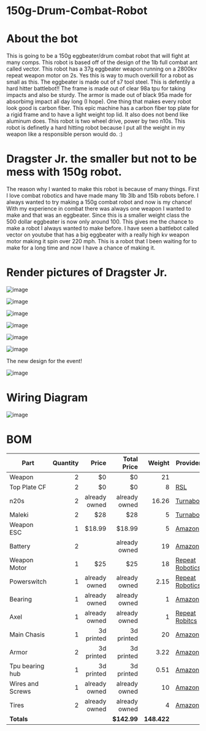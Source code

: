 # 150g-Drum-Combat-Robot

# About the bot
This is going to be a 150g eggbeater/drum combat robot that will fight at many comps. This robot is based off of the design of the 1lb full combat ant called vector. This robot has a 37g eggbeater weapon running on a 2800kv repeat weapon motor on 2s. Yes this is way to much overkill for a robot as small as this. The eggbeater is made out of s7 tool steel. This is defentily a hard hitter battlebot!! The frame is made out of clear 98a tpu for taking impacts and also be sturdy. The armor is made out of black 95a made for absorbimg impact all day long (I hope). One thing that makes every robot look good is carbon fiber. This epic machine has a carbon fiber top plate for a rigid frame and to have a light weight top lid. It also does not bend like aluminum does. This robot is two wheel drive, power by two n10s. This robot is definetly a hard hitting robot because I put all the weight in my weapon like a responsible person would do. :)

# Dragster Jr. the smaller but not to be mess with 150g robot.

The reason why I wanted to make this robot is because of many things. First I love combat robotics and have made many 1lb 3lb and 15lb robots before. I always wanted to try making a 150g combat robot and now is my chance! With my experience in combat there was always one weapon I wanted to make and that was an eggbeater. Since this is a smaller weight class the 500 dollar eggbeater is now only around 100. This gives me the chance to make a robot I always wanted to make before. I have seen a battlebot called vector on youtube that has a big eggbeater with a really high kv weapon motor making it spin over 220 mph. This is a robot that I been waiting for to make for a long time and now I have a chance of making it. 

# Render pictures of Dragster Jr. 

![image](https://github.com/user-attachments/assets/a1f608ca-3bd4-498a-984a-7387e7887e8f)

![image](https://github.com/user-attachments/assets/7fd58f4c-03b0-4315-ae00-1a6c617826dc)


![image](https://github.com/user-attachments/assets/c77ffcd9-56d6-47bc-8980-7be8095ffa10)

![image](https://github.com/user-attachments/assets/0d13174e-4579-43fc-8414-12f6ce5dd5a4)

![image](https://github.com/user-attachments/assets/411148af-95ea-4bf5-a8ec-e8e3bd7fdbf3)


![image](https://github.com/user-attachments/assets/cceeaade-4005-4aef-8ca4-60d5ed59e7a2)

The new design for the event!

![image](https://github.com/user-attachments/assets/80014670-7f76-407f-b351-923eb1538667)


# Wiring Diagram

![image](https://github.com/user-attachments/assets/2c715e26-2013-439d-b4a3-66f576b066c8)

# BOM

| Part                 | Quantity | Price        | Total Price | Weight  | Provider |
|----------------------|---------:|-------------:|------------:|--------:|----------|
| Weapon               |        2 | $0           | $0          | 21      |   |
| Top Plate CF         |        2 | $0           | $0          | 8       |  [RSL](https://shop.robotsmashingleague.com/products/custom-cnc-item)|
| n20s                 |        2 | already owned|already owned| 16.26   | [Turnabot](https://turnabot.com/products/high-power-n10)|
|Maleki                |        2 | $28          | $28         | 5       | [Turnabot](https://turnabot.com/products/malenki-nano-integrated-6-channel-triple-electronic-speed-controller-receiver-combo)|
| Weapon ESC           |        1 | $18.99       | $18.99      | 5       | [Amazon](https://www.amazon.com/dp/B0F8P985VQ?_encoding=UTF8&th=1)|
| Battery              |        2 | |already owned| 19      |  [Amazon](https://www.amazon.com/dp/B0D2L17M8H?ref=ppx_yo2ov_dt_b_fed_asin_title)
| Weapon Motor         |        1 | $25          | $25         | 18      | [Repeat Robotics](https://repeat-robotics.com/buy/2004-direct-drive-motor-150g/) |
| Powerswitch          |        1 |already owned |already owned| 2.15    | [Repeat Robotics](https://repeat-robotics.com/buy/fingertech-switch/) |
| Bearing              |        1 |already owned |already owned|1        | [Amazon](https://www.amazon.com/uxcell-MR115-2RS-Groove-Bearings-Double/dp/B082PS6D6P?crid=232ULCGI0II1O&dib=eyJ2IjoiMSJ9.gOGxM5MhB6O2Snjy--6wkYLAv-0jcwgg347FdNQL6H8t9miHrJ1F5uDeQgV4AZUMw1I4-VOvB35q9E57MM0Ov0OndfeGTCTmoF_-5OdzYjdtgInkqysnqoar9_i_UJA3QqNidpOguXBOFzES8DZhY9vceoVSYIv61pEg0WWw5rNRSMZ5dOfxG-ItPEclLxga-TDbFvmfUmiLL9nAjfEtLM3h3pSjFFh0boOwXccojJk.EpdOybQQYuoLHt_Mol9oW6Sjo-AdmFQjwgrxmDZbaTQ&dib_tag=se&keywords=uxcell%2B5mm%2Bbearing%2B11mm%2Bd&qid=1751040769&sprefix=uxcell%2B5mm%2Bbearing%2B11mm%2Bd%2Caps%2C146&sr=8-3&th=1)| 
| Axel                 |        1 |already owned |already owned|1        | [Repeat Robitcs](https://repeat-robotics.com/buy/axle_ant/)|
| Main Chasis          |       1  | 3d printed   | 3d printed  | 20      | [Amazon](https://www.amazon.com/PRILINE-Filament%EF%BC%8CPRILINE-Flexible-Filament%EF%BC%8C1KG-Material/dp/B074DV9JMX?crid=1PLCNZE4L27LN&dib=eyJ2IjoiMSJ9.vPG3yiFPuvPHCRMG-OrLJny0RJSqP6A8Kx671MvFLECGkCsrJjEBdIFMmwMfRQ63KXEHEkZXSg3pt0iGIo79_IjLSQogfAzH2WBfzbpnEgfwPn_4fYb-LcF4YJ_dIQbTZQdAiTFcfgVTaCcbKgAEItpLaOXriazhRcYYcS9jQx6upWzP-mIylrZxn7GzSNMcXBswSZgl1a3g9pHKiNaRk76jplwqTDiwjopy_OwQRhc.29hTvD6R4-w-8qEhoOsTP-Fb9oue26CSRiH2e-uYiN8&dib_tag=se&keywords=98a%2Btpu&qid=1751041268&sprefix=98a%2Btpu%2Caps%2C312&sr=8-3&th=1)|
| Armor                |        2 | 3d printed   | 3d printed  | 3.22    | [Amazon](https://www.amazon.com/Overture-Filament-Flexible-Consumables-Dimensional/dp/B07VDP2S3P?crid=3NITTDPRDCK51&dib=eyJ2IjoiMSJ9.AL9zRSxnKaIftbZ9jAIaha_0ZC0y_DJ_qpoe0A-5xje5JuTG28_bx7luwAozbIzwCTTbSwc28iZ2_cqY4lNjJ9DiPxeV1G-vcesnEu8Fz7VX6aIATHydzpdYX3vYzZeOflF5uUZGBQKfDN1r-vvNj8B2ziiqG9PSvZjHAP5l3IG9Ur3Snm4RIdO8Im1aeSZLv-MLTaUhdBgBoGohVZtSp3SWeOkAAP9w9Kt_KH84bCM.nSpvxMMUYWgi6aza8Oqm2hGiDPZeS5dsrq9KYUgyKFw&dib_tag=se&keywords=overture%2B95a%2Btpu&qid=1751041077&sprefix=overture%2B95a%2Btpu%2Caps%2C181&sr=8-1&th=1)|
| Tpu bearing hub      |        1 | 3d printed   | 3d printed  | 0.51    | [Amazon](https://www.amazon.com/Overture-Filament-Flexible-Consumables-Dimensional/dp/B07VDP2S3P?crid=3NITTDPRDCK51&dib=eyJ2IjoiMSJ9.AL9zRSxnKaIftbZ9jAIaha_0ZC0y_DJ_qpoe0A-5xje5JuTG28_bx7luwAozbIzwCTTbSwc28iZ2_cqY4lNjJ9DiPxeV1G-vcesnEu8Fz7VX6aIATHydzpdYX3vYzZeOflF5uUZGBQKfDN1r-vvNj8B2ziiqG9PSvZjHAP5l3IG9Ur3Snm4RIdO8Im1aeSZLv-MLTaUhdBgBoGohVZtSp3SWeOkAAP9w9Kt_KH84bCM.nSpvxMMUYWgi6aza8Oqm2hGiDPZeS5dsrq9KYUgyKFw&dib_tag=se&keywords=overture%2B95a%2Btpu&qid=1751041077&sprefix=overture%2B95a%2Btpu%2Caps%2C181&sr=8-1&th=1)      |
| Wires and Screws     |        1 |already owned |already owned| 10      | [Amazon](https://www.amazon.com/uxcell-Phillips-Self-Tapping-Screw-100pcs/dp/B0CCRSNKRT?crid=3NX1NU2AE4VU&dib=eyJ2IjoiMSJ9.IqUuMQ9KmsOAfkGNK6qlZZ--C3KrsELAJZTsnV5hQYwWJW49vBU3Vh8MeNErQww-gz2_3hST9vU7StWR4zBBmob_Khh8UX7l5zigUC22lG3Q0NO4DmxB46hfI1qcGvA6F5fc_4X-_ha-0IjQyg-g81c0rWWn0_iucb-aVP3GCCwgwgOYA0ly51RnW4swfDed8RSqXru-HSflqqAm8oaEa61J2nww2P6fFummiobwKE0.cOJN7MFnSZWqV_i2csZOnBkBczlzL1uJoI_BgOLbWmE&dib_tag=se&keywords=plastight%2Bscrews%2B3mm&qid=1751040951&sprefix=plastight%2Bscrews%2B3mm%2Caps%2C197&sr=8-10&th=1)|
| Tires                |        2 |already owned| already owned| 4       | [Amazon](https://www.amazon.com/Tires-Wheels-Axles-Sets-Accessories/dp/B09DNL56ZB?crid=295SB8F9F1BBZ&dib=eyJ2IjoiMSJ9.HRvA-qjdeZa3ZgNumUdb9vG4RMFZMLN1xOPYWsEjVabIajVLK8Xjrspa6Y2oM4eo1z-guVsG97PbbytDcojMgB4R0MOS2IaLr8-j0-QOUpveoW16xfBvToIVrajcN1eCfcK6dS45fpeVJVVuDKzwzyEus-bL0R8uW2DXJiOER8OoBp6U5cLcY9m9ScPR3Rnp6Y9NqfIzvTKpUyDPIItQxnJ9ejDNVFtHmsxEdyo_dJSEqsInQdHlhOFHi_gvAxfvLGOVvKTMdYWdrpXB0BESnNbFThkTichiG9eoQyDxI7E.UYO8iRX6G1KbWzpmGGp-BoqC8ZG9qwvh17Tyu20MLsM&dib_tag=se&keywords=mii+lego+tires&qid=1751042069&sprefix=mii+lego+tire%2Caps%2C177&sr=8-24)
| **Totals**           |          |            | **$142.99**    | **148.422** |          |
